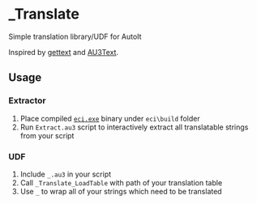 # _Translate
Simple translation library/UDF for AutoIt

Inspired by [gettext](https://en.wikipedia.org/wiki/Gettext) and [AU3Text](https://www.autoitscript.com/forum/topic/144037-au3text-internationalization-udf).

## Usage

### Extractor

1. Place compiled [`eci.exe`](https://www.autoitscript.com/forum/files/file/510-_translate-eci-string-extractor) binary under `eci\build` folder
2. Run `Extract.au3` script to interactively extract all translatable strings from your script

### UDF

1. Include `_.au3` in your script
2. Call `_Translate_LoadTable` with path of your translation table
3. Use `_` to wrap all of your strings which need to be translated

